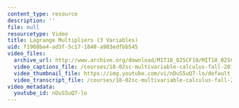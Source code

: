 ```yaml
---
content_type: resource
description: ''
file: null
resourcetype: Video
title: Lagrange Multipliers (3 Variables)
uid: f1908be4-ad3f-5c17-1840-a903edfbb545
video_files:
  archive_url: http://www.archive.org/download/MIT18_02SCF10/MIT18_02SCF10Rec_29_300k.mp4
  video_captions_file: /courses/18-02sc-multivariable-calculus-fall-2010/1f749cefd16158308d4c36d198022797_nDuS5uQ7-lo.vtt
  video_thumbnail_file: https://img.youtube.com/vi/nDuS5uQ7-lo/default.jpg
  video_transcript_file: /courses/18-02sc-multivariable-calculus-fall-2010/aed05433c53a3400c6c200d2e0f819b8_nDuS5uQ7-lo.pdf
video_metadata:
  youtube_id: nDuS5uQ7-lo
---
```

